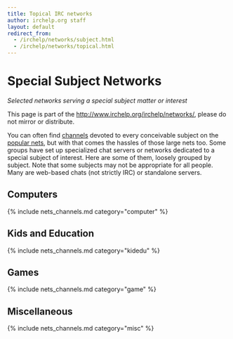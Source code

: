 ```yaml
---
title: Topical IRC networks
author: irchelp.org staff
layout: default
redirect_from:
  - /irchelp/networks/subject.html
  - /irchelp/networks/topical.html
---
```


# Special Subject Networks

_Selected networks serving a special subject matter or interest_

This page is part of the <http://www.irchelp.org/irchelp/networks/>, please do not mirror or distribute.

You can often find [channels](../chanlist/) devoted to every conceivable subject on the [popular nets](popular.html), but with that comes the hassles of those large nets too. Some groups have set up specialized chat servers or networks dedicated to a special subject of interest. Here are some of them, loosely grouped by subject. Note that some subjects may not be appropriate for all people. Many are web-based chats (not strictly IRC) or standalone servers.


## Computers

{% include nets_channels.md category="computer" %}


## Kids and Education

{% include nets_channels.md category="kidedu" %}


## Games

{% include nets_channels.md category="game" %}


## Miscellaneous

{% include nets_channels.md category="misc" %}


